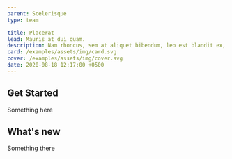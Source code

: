 ```yaml
---
parent: Scelerisque
type: team

title: Placerat
lead: Mauris at dui quam.
description: Nam rhoncus, sem at aliquet bibendum, leo est blandit ex, et efficitur orci orci at felis.
card: /examples/assets/img/card.svg
cover: /examples/assets/img/cover.svg
date: 2020-08-18 12:17:00 +0500
---
```


## Get Started

Something here

## What's new

Something there